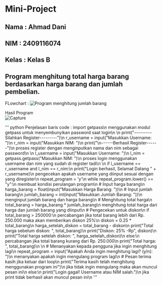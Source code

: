 # Mini-Project
## Nama : Ahmad Dani
## NIM : 2409116074
## Kelas : Kelas B

## Program menghitung total harga barang berdasarkan harga barang dan jumlah pembelian.

FLowchart :
![Program menghitung jumlah barang](https://github.com/user-attachments/assets/1abe8754-3e22-4182-88ed-d3bdca6192a4)

Hasil Program  
![Capture](https://github.com/user-attachments/assets/d61d2b7e-a1ff-474b-ae1a-218a4efaf389)

''' python 
Penjelasan baris code : 
import getpass\n
menggunakan modul getpass untuk menyembunyikan password saat login\n
\n
print("---------Silahkan Register---------")\n
r_username = input("Masukkan Username: ")\n
r_nim = input("Masukkan NIM: ")\n
print("\n------Berhasil Register------")\n
proses register dengan menginputkan nama dan nim sebagai password\n
\n
l_username = input("Masukkan Username: ")\n
l_nim = getpass.getpass("Masukkan NIM: ")\n
proses login menggunakan username dan nim yang sudah di register tadi\n
\n
if l_username == r_username and l_nim == r_nim:\n
    print("Login berhasil, Selamat Datang " + r_username)\n
pengecekan apakah username yang diinput sesuai dengan yang diregister\n
    repeat_program = 'y'\n
    while repeat_program.lower() == "y":\n
membuat kondisi perulangan program\n
        # Input harga barang\n
        harga_barang = float(input("Masukkan Harga Barang: "))\n
        # Input jumlah barang\n
        jumlah_barang = int(input("Masukkan Jumlah Barang: "))\n
menginput jumlah barang dan harga barang\n
        # Menghitung total harga\n
        total_barang = harga_barang * jumlah_barang\n
menghitung total harga dari harga dan jumlah barang yang diinput\n
        # Pengecekan untuk diskon\n
        if total_barang > 250000:\n
percabangan jika total barang lebih dari Rp. 250.000 maka akan memberikan diskon 25%\n
            diskon = 0.25 * total_barang\n
            harga_setelah_diskon = total_barang - diskon\n
            print("Total harga sebelum diskon: ", total_barang)\n
            print("Diskon: 25% -Rp", diskon)\n
            print("Total harga setelah diskon: ", harga_setelah_diskon)\n
        else:\n
percabangan jika total barang kurang dari Rp. 250.000\n
            print("Total harga: ", total_barang)\n
\n
        # Menanyakan kepada pengguna jika ingin menghitung lagi\n
        repeat_program = input("Apakah Anda ingin menghitung lagi? (y/n): ")\n
menanyakan apakah ingin mengulang program lagi\n
    # Pesan terima kasih jika keluar dari loop\n
    print("Terima kasih telah menghitung menggunakan program ini")\n
jika tidak ingin mengulang maka akan muncul pesan ini\n
else:\n
    print("Login gagal! Username atau NIM salah.")\n
jika print tidak berhasil akan muncul pesan ini\n
'''
